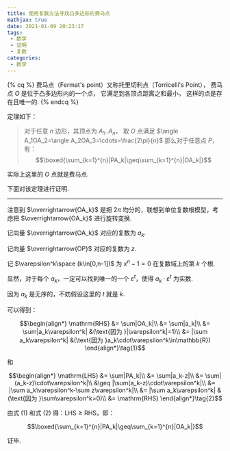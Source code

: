 ```yaml
---
title: 使用复数方法寻找凸多边形的费马点
mathjax: true
date: 2021-01-09 20:23:17
tags:
 - 数学
 - 证明
 - 复数
categories:
 - 数学
---
```


<!-- placeholder -->

{% cq %} 费马点（Fermat's point）又称托里切利点（Torricelli's Point），
费马点 $O$ 是位于凸多边形内的一个点，
它满足到各顶点距离之和最小，
这样的点是存在且唯一的. {% endcq %}

定理如下：

> 对于任意 $n$ 边形，其顶点为 $A_1..A_n$，
> 取 $O$ 点满足 $\angle A_1OA_2=\angle A_2OA_3=\cdots=\frac{2\pi}{n}$
> 那么对于任意点 $P$，有：
> $$\boxed{\sum_{k=1}^{n}|PA_k|\geq\sum_{k=1}^{n}|OA_k|}$$

实际上这里的 $O$ 点就是费马点.

下面对该定理进行证明.

<!-- more -->

---

注意到 $\overrightarrow{OA_k}$ 是把 $2\pi$ 均分的，联想到单位复数根模型，考虑把 $\overrightarrow{OA_k}$ 进行旋转变换.

记向量 $\overrightarrow{OA_k}$ 对应的复数为 $a_k$.

记向量 $\overrightarrow{OP}$ 对应的复数为 $z$.

记 $\varepsilon^k\space (k\in[0,n-1])$ 为 $x^n-1=0$ 在复数域上的第 $k$ 个根.

显然，对于每个 $a_k$，一定可以找到唯一的一个 $\varepsilon^t$，使得 $a_k\cdot\varepsilon^t$ 为实数.

因为 $a_k$ 是无序的，不妨假设这里的 $t$ 就是 $k$.

可以得到：

$$\begin{align*}
\mathrm{RHS} &= \sum|OA_k|\\
&= \sum|a_k|\\
&= \sum|a_k\varepsilon^k| &(\text{因为 }|\varepsilon^k|=1)\\
&= |\sum a_k\varepsilon^k| &(\text{因为 }a_k\cdot\varepsilon^k\in\mathbb{R})
\end{align*}\tag{1}$$

和

$$\begin{align*}
\mathrm{LHS} &= \sum|PA_k|\\
&= \sum|a_k-z|\\
&= \sum|(a_k-z)\cdot\varepsilon^k|\\
&\geq |\sum(a_k-z)\cdot\varepsilon^k|\\
&= |\sum a_k\varepsilon^k-\sum z\varepsilon^k|\\
&= |\sum a_k\varepsilon^k| &(\text{因为 }\sum\varepsilon^k=0)\\
&= \mathrm{RHS}
\end{align*}\tag{2}$$

由式 $(1)$ 和式 $(2)$ 得：$\mathrm{LHS}\geq\mathrm{RHS}$，即：

$$\boxed{\sum_{k=1}^{n}|PA_k|\geq\sum_{k=1}^{n}|OA_k|}$$

证毕.